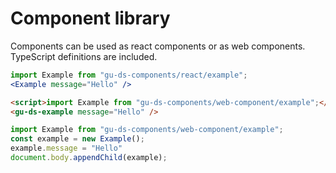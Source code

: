 # Component library

Components can be used as react components or as web components.<br />
TypeScript definitions are included.


```jsx
import Example from "gu-ds-components/react/example";
<Example message="Hello" />
```

```html
<script>import Example from "gu-ds-components/web-component/example";</script>
<gu-ds-example message="Hello" />
```

```JavaScript
import Example from "gu-ds-components/web-component/example";
const example = new Example();
example.message = "Hello"
document.body.appendChild(example);
```
